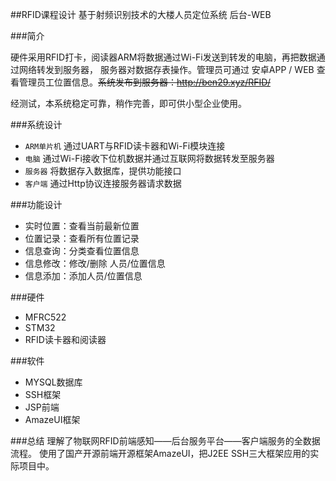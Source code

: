 ##RFID课程设计 基于射频识别技术的大楼人员定位系统 后台-WEB

###简介

硬件采用RFID打卡，阅读器ARM将数据通过Wi-Fi发送到转发的电脑，再把数据通过网络转发到服务器，
服务器对数据存表操作。管理员可通过 安卓APP / WEB 查看管理员工位置信息。~~系统发布到服务器：http://ben29.xyz/RFID/~~

经测试，本系统稳定可靠，稍作完善，即可供小型企业使用。

###系统设计
* `ARM单片机` 通过UART与RFID读卡器和Wi-Fi模块连接
* `电脑` 通过Wi-Fi接收下位机数据并通过互联网将数据转发至服务器
* `服务器` 将数据存入数据库，提供功能接口
* `客户端` 通过Http协议连接服务器请求数据

###功能设计
* 实时位置：查看当前最新位置
* 位置记录：查看所有位置记录
* 信息查询：分类查看位置信息
* 信息修改：修改/删除 人员/位置信息
* 信息添加：添加人员/位置信息

###硬件
* MFRC522
* STM32
* RFID读卡器和阅读器

###软件
* MYSQL数据库
* SSH框架
* JSP前端
* AmazeUI框架

###总结
理解了物联网RFID前端感知——后台服务平台——客户端服务的全数据流程。
使用了国产开源前端开源框架AmazeUI，把J2EE SSH三大框架应用的实际项目中。
